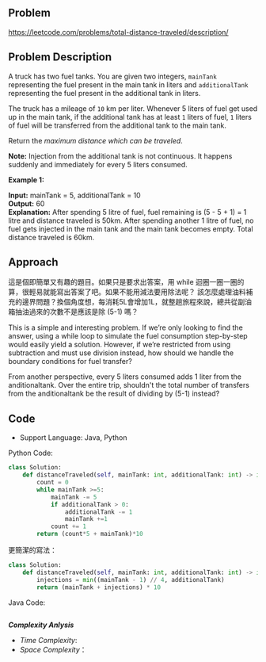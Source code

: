## Problem

https://leetcode.com/problems/total-distance-traveled/description/

## Problem Description
A truck has two fuel tanks. You are given two integers, `mainTank` representing the fuel present in the main tank in liters 
and `additionalTank` representing the fuel present in the additional tank in liters.

The truck has a mileage of `10` km per liter. Whenever 5 liters of fuel get used up in the main tank, if the additional tank 
has at least `1` liters of fuel, `1` liters of fuel will be transferred from the additional tank to the main tank.

Return the *maximum distance which can be traveled*.

**Note:** Injection from the additional tank is not continuous. It happens suddenly and immediately for every 5 liters consumed.
 
**Example 1:**

**Input:** mainTank = 5, additionalTank = 10  </br>
**Output:** 60  </br>
**Explanation:**  After spending 5 litre of fuel, fuel remaining is (5 - 5 + 1) = 1 litre and distance traveled is 50km.
After spending another 1 litre of fuel, no fuel gets injected in the main tank and the main tank becomes empty.
Total distance traveled is 60km.

## Approach
這是個即簡單又有趣的題目。如果只是要求出答案，用 while 迴圈一圈一圈的算，很輕易就能寫出答案了吧。如果不能用減法要用除法呢？
該怎麼處理油料補充的邊界問題？換個角度想，每消耗5L會增加1L，就整趟旅程來說，總共從副油箱抽油過來的次數不是應該是除 (5-1) 嗎？

This is a simple and interesting problem. If we’re only looking to find the answer, using a while loop to simulate 
the fuel consumption step-by-step would easily yield a solution. However, if we’re restricted from using subtraction 
and must use division instead, how should we handle the boundary conditions for fuel transfer?

From another perspective, every 5 liters consumed adds 1 liter from the anditionaltank. Over the entire trip, shouldn't 
the total number of transfers from the anditionaltank be the result of dividing by (5-1) instead?

## Code

- Support Language: Java, Python

Python Code:
```py
class Solution:
    def distanceTraveled(self, mainTank: int, additionalTank: int) -> int:
        count = 0
        while mainTank >=5:
            mainTank -= 5
            if additionalTank > 0:
                additionalTank -= 1
                mainTank +=1
            count += 1
        return (count*5 + mainTank)*10
```

更簡潔的寫法：
```py
class Solution:
    def distanceTraveled(self, mainTank: int, additionalTank: int) -> int:
        injections = min((mainTank - 1) // 4, additionalTank)
        return (mainTank + injections) * 10
```

Java Code:

```

```

**_Complexity Anlysis_**

- _Time Complexity_: 
- _Space Complexity_：
